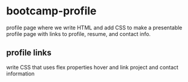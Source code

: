 # bootcamp-profile
profile page
where we write HTML and add CSS to make a presentable profile page with links to profile, resume, and contact info.
## profile links ##
write CSS that uses flex properties
hover and link project and contact information 



